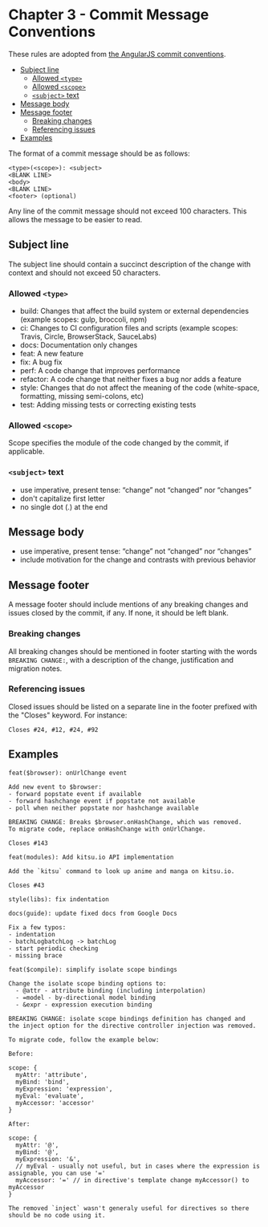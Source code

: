 # Chapter 3 - Commit Message Conventions

These rules are adopted from [the AngularJS commit conventions](https://github.com/angular/angular.js/blob/master/DEVELOPERS.md#commits).

* [Subject line](#subject-line)
    * [Allowed `<type>`](#allowed-type)
    * [Allowed `<scope>`](#allowed-scope)
    * [`<subject>` text](#subject-text)
* [Message body](#message-body)
* [Message footer](#message-footer)
    * [Breaking changes](#breaking-changes)
    * [Referencing issues](#referencing-issues)
* [Examples](#examples)


The format of a commit message should be as follows:

```
<type>(<scope>): <subject>
<BLANK LINE>
<body>
<BLANK LINE>
<footer> (optional)
```

Any line of the commit message should not exceed 100 characters. This allows the message to be easier to read.

## Subject line        
The subject line should contain a succinct description of the change with context and should not exceed 50 characters.

### Allowed `<type>`
- build: Changes that affect the build system or external dependencies (example scopes: gulp, broccoli, npm)
- ci: Changes to CI configuration files and scripts (example scopes: Travis, Circle, BrowserStack, SauceLabs)
- docs: Documentation only changes
- feat: A new feature
- fix: A bug fix
- perf: A code change that improves performance
- refactor: A code change that neither fixes a bug nor adds a feature
- style: Changes that do not affect the meaning of the code (white-space, formatting, missing semi-colons, etc)
- test: Adding missing tests or correcting existing tests

### Allowed `<scope>`
Scope specifies the module of the code changed by the commit, if applicable.

### `<subject>` text
* use imperative, present tense: “change” not “changed” nor “changes”
* don't capitalize first letter
* no single dot (.) at the end

## Message body
* use imperative, present tense: “change” not “changed” nor “changes”
* include motivation for the change and contrasts with previous behavior

## Message footer

A message footer should include mentions of any breaking changes and issues closed by the commit, if any.
If none, it should be left blank.

### Breaking changes

All breaking changes should be mentioned in footer starting with the words `BREAKING CHANGE:`, with a description of the change, justification and migration notes.

### Referencing issues

Closed issues should be listed on a separate line in the footer prefixed with the "Closes" keyword. For instance:

```
Closes #24, #12, #24, #92
```

## Examples

```
feat($browser): onUrlChange event

Add new event to $browser:
- forward popstate event if available
- forward hashchange event if popstate not available
- poll when neither popstate nor hashchange available

BREAKING CHANGE: Breaks $browser.onHashChange, which was removed.
To migrate code, replace onHashChange with onUrlChange.

Closes #143
```

```
feat(modules): Add kitsu.io API implementation

Add the `kitsu` command to look up anime and manga on kitsu.io.

Closes #43
```

```
style(libs): fix indentation
```

```
docs(guide): update fixed docs from Google Docs

Fix a few typos:
- indentation
- batchLogbatchLog -> batchLog
- start periodic checking
- missing brace
```

```
feat($compile): simplify isolate scope bindings

Change the isolate scope binding options to:
  - @attr - attribute binding (including interpolation)
  - =model - by-directional model binding
  - &expr - expression execution binding

BREAKING CHANGE: isolate scope bindings definition has changed and
the inject option for the directive controller injection was removed.

To migrate code, follow the example below:

Before:

scope: {
  myAttr: 'attribute',
  myBind: 'bind',
  myExpression: 'expression',
  myEval: 'evaluate',
  myAccessor: 'accessor'
}

After:

scope: {
  myAttr: '@',
  myBind: '@',
  myExpression: '&',
  // myEval - usually not useful, but in cases where the expression is assignable, you can use '='
  myAccessor: '=' // in directive's template change myAccessor() to myAccessor
}

The removed `inject` wasn't generaly useful for directives so there should be no code using it.
```
